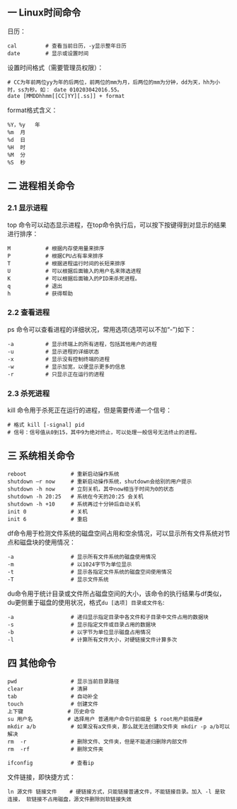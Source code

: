 ## 一 Linux时间命令

日历：
```
cal         # 查看当前日历，-y显示整年日历
date        # 显示或设置时间
```

设置时间格式（需要管理员权限）：
```
# CC为年前两位yy为年的后两位，前两位的mm为月，后两位的mm为分钟，dd为天，hh为小时，ss为秒。如： date 010203042016.55。
date [MMDDhhmm[[CC]YY][.ss]] + format
```


format格式含义：
```
%Y，%y	年
%m	月
%d	日
%H	时
%M	分
%S	秒
```

## 二 进程相关命令

### 2.1 显示进程

top 命令可以动态显示进程，在top命令执行后，可以按下按键得到对显示的结果进行排序：
```
M	        # 根据内存使用量来排序
P	        # 根据CPU占有率来排序
T	        # 根据进程运行时间的长短来排序
U	        # 可以根据后面输入的用户名来筛选进程
K	        # 可以根据后面输入的PID来杀死进程。
q	        # 退出
h	        # 获得帮助
```

### 2.2 查看进程

ps 命令可以查看进程的详细状况，常用选项(选项可以不加“-”)如下：
```
-a	        # 显示终端上的所有进程，包括其他用户的进程
-u	        # 显示进程的详细状态
-x	        # 显示没有控制终端的进程
-w	        # 显示加宽，以便显示更多的信息
-r	        # 只显示正在运行的进程
```

### 2.3 杀死进程

kill 命令用于杀死正在运行的进程，但是需要传递一个信号：
```
# 格式 kill [-signal] pid       
# 信号：信号值从0到15，其中9为绝对终止，可以处理一般信号无法终止的进程。  
```

## 三 系统相关命令

```
reboot				# 重新启动操作系统
shutdown –r now	    # 重新启动操作系统，shutdown会给别的用户提示
shutdown -h now	    # 立刻关机，其中now相当于时间为0的状态
shutdown -h 20:25	# 系统在今天的20:25 会关机
shutdown -h +10		# 系统再过十分钟后自动关机
init 0	            # 关机
init 6	            # 重启
```

df命令用于检测文件系统的磁盘空间占用和空余情况，可以显示所有文件系统对节点和磁盘块的使用情况：
```
-a	                # 显示所有文件系统的磁盘使用情况
-m	                # 以1024字节为单位显示
-t	                # 显示各指定文件系统的磁盘空间使用情况
-T	                # 显示文件系统
```

du命令用于统计目录或文件所占磁盘空间的大小，该命令的执行结果与df类似，du更侧重于磁盘的使用状况，格式`du [选项] 目录或文件名`:
```
-a	                # 递归显示指定目录中各文件和子目录中文件占用的数据块 
-s	                # 显示指定文件或目录占用的数据块
-b	                # 以字节为单位显示磁盘占用情况
-l	                # 计算所有文件大小，对硬链接文件计算多次
```

## 四 其他命令

```
pwd		            # 显示当前目录路径
clear		        # 清屏
tab			        # 自动补全
touch 		        # 创建文件
上下键		         # 历史命令
su 用户名	         # 选择用户	普通用户命令行前缀是 $ root用户前缀是#
mkdir a/b	        # 如果没有a文件夹，那么就无法创建b文件夹 mkdir -p a/b可以解决
rm	-r		        # 删除文件、文件夹，但是不能递归删除内部文件
rm	-rf		        # 删除文件夹

ifconfig            # 查看ip
```

文件链接，即快捷方式：
```
ln 源文件 链接文件    # 硬链接方式，只能链接普通文件，不能链接目录。加入 -l 是软连接， 软链接不占用磁盘，源文件删除则软链接失效
```